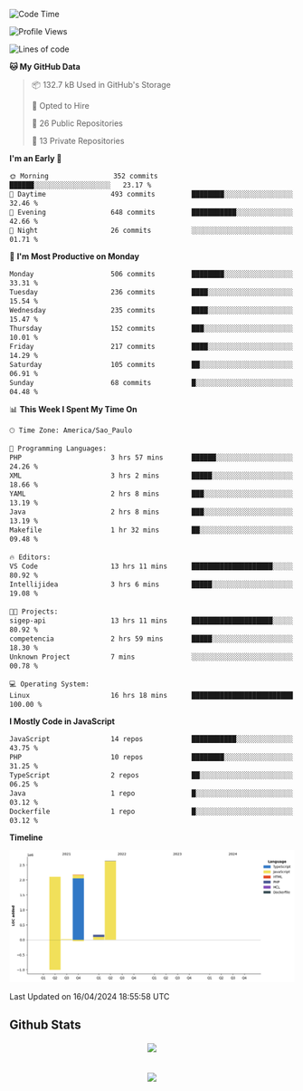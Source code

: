  
<!--START_SECTION:waka-->
![Code Time](http://img.shields.io/badge/Code%20Time-1%2C686%20hrs%2050%20mins-blue)

![Profile Views](http://img.shields.io/badge/Profile%20Views-1-blue)

![Lines of code](https://img.shields.io/badge/From%20Hello%20World%20I%27ve%20Written-7.1%20million%20lines%20of%20code-blue)

**🐱 My GitHub Data** 

> 📦 132.7 kB Used in GitHub's Storage 
 > 
> 💼 Opted to Hire
 > 
> 📜 26 Public Repositories 
 > 
> 🔑 13 Private Repositories 
 > 
**I'm an Early 🐤** 

```text
🌞 Morning                352 commits         ██████░░░░░░░░░░░░░░░░░░░   23.17 % 
🌆 Daytime                493 commits         ████████░░░░░░░░░░░░░░░░░   32.46 % 
🌃 Evening                648 commits         ███████████░░░░░░░░░░░░░░   42.66 % 
🌙 Night                  26 commits          ░░░░░░░░░░░░░░░░░░░░░░░░░   01.71 % 
```
📅 **I'm Most Productive on Monday** 

```text
Monday                   506 commits         ████████░░░░░░░░░░░░░░░░░   33.31 % 
Tuesday                  236 commits         ████░░░░░░░░░░░░░░░░░░░░░   15.54 % 
Wednesday                235 commits         ████░░░░░░░░░░░░░░░░░░░░░   15.47 % 
Thursday                 152 commits         ███░░░░░░░░░░░░░░░░░░░░░░   10.01 % 
Friday                   217 commits         ████░░░░░░░░░░░░░░░░░░░░░   14.29 % 
Saturday                 105 commits         ██░░░░░░░░░░░░░░░░░░░░░░░   06.91 % 
Sunday                   68 commits          █░░░░░░░░░░░░░░░░░░░░░░░░   04.48 % 
```


📊 **This Week I Spent My Time On** 

```text
🕑︎ Time Zone: America/Sao_Paulo

💬 Programming Languages: 
PHP                      3 hrs 57 mins       ██████░░░░░░░░░░░░░░░░░░░   24.26 % 
XML                      3 hrs 2 mins        █████░░░░░░░░░░░░░░░░░░░░   18.66 % 
YAML                     2 hrs 8 mins        ███░░░░░░░░░░░░░░░░░░░░░░   13.19 % 
Java                     2 hrs 8 mins        ███░░░░░░░░░░░░░░░░░░░░░░   13.19 % 
Makefile                 1 hr 32 mins        ██░░░░░░░░░░░░░░░░░░░░░░░   09.48 % 

🔥 Editors: 
VS Code                  13 hrs 11 mins      ████████████████████░░░░░   80.92 % 
Intellijidea             3 hrs 6 mins        █████░░░░░░░░░░░░░░░░░░░░   19.08 % 

🐱‍💻 Projects: 
sigep-api                13 hrs 11 mins      ████████████████████░░░░░   80.92 % 
competencia              2 hrs 59 mins       █████░░░░░░░░░░░░░░░░░░░░   18.30 % 
Unknown Project          7 mins              ░░░░░░░░░░░░░░░░░░░░░░░░░   00.78 % 

💻 Operating System: 
Linux                    16 hrs 18 mins      █████████████████████████   100.00 % 
```

**I Mostly Code in JavaScript** 

```text
JavaScript               14 repos            ███████████░░░░░░░░░░░░░░   43.75 % 
PHP                      10 repos            ████████░░░░░░░░░░░░░░░░░   31.25 % 
TypeScript               2 repos             ██░░░░░░░░░░░░░░░░░░░░░░░   06.25 % 
Java                     1 repo              █░░░░░░░░░░░░░░░░░░░░░░░░   03.12 % 
Dockerfile               1 repo              █░░░░░░░░░░░░░░░░░░░░░░░░   03.12 % 
```



**Timeline**

![Lines of Code chart](https://raw.githubusercontent.com/MaueDev/MaueDev/main/assets/bar_graph.png)


 Last Updated on 16/04/2024 18:55:58 UTC
<!--END_SECTION:waka-->

## Github Stats  
<div align="center"><img src="https://github-readme-stats.vercel.app/api/top-langs/?username=MaueDev&hide_border=true&layout=compact" align="center" /></div>  

<br/>  

<br/>  

<div align="center">
<img src="https://komarev.com/ghpvc/?username=MaueDev&&style=flat-square" align="center" />
</div>  
  
